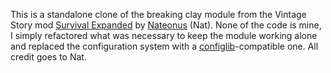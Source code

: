 This is a standalone clone of the breaking clay module from the Vintage Story mod [Survival Expanded](https://mods.vintagestory.at/show/mod/7784)
by [Nateonus](https://mods.vintagestory.at/show/user/56fe8d600fd645ade749) (Nat). None of the code is mine, I simply refactored what was necessary to keep the module working alone and
replaced the configuration system with a [configlib](https://mods.vintagestory.at/configlib)-compatible one. All credit goes to Nat.
